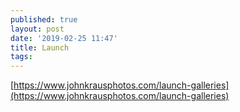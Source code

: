 ```yaml
---
published: true
layout: post
date: '2019-02-25 11:47'
title: Launch
tags: 
---
```

[https://www.johnkrausphotos.com/launch-galleries](https://www.johnkrausphotos.com/launch-galleries)
